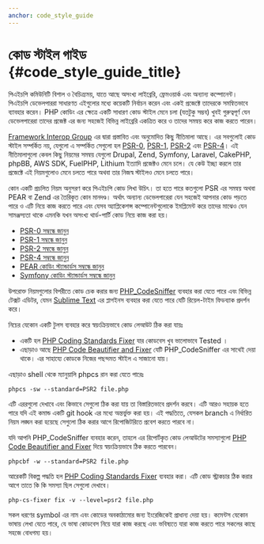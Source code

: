 ```yaml
---
anchor: code_style_guide
---
```


# কোড স্টাইল গাইড {#code_style_guide_title}

পিএইচপি কমিউনিটি বিশাল ও বৈচিত্র্যময়, যাতে আছে অসংখ্য লাইব্রেরি, ফ্রেমওয়ার্ক এবং অন্যান্য কম্পোনেন্ট। পিএইচপি ডেভেলপাররা সাধারণত এইগুলোর মধ্যে কয়েকটি নির্বাচন করেন এবং একই প্রজেক্টে তাদেরকে সমন্বিতভাবে ব্যাবহার করেন। PHP কোডিং এর ক্ষেত্রে একটি সাধারণ কোড স্টাইল মেনে চলা (যতটুকু সম্ভব) খুবই গুরুত্বপূর্ণ যেন ডেভেলপারেরা তাদের প্রজেক্ট এর জন্য সহজেই বিভিন্ন লাইব্রেরি একত্রিত করে ও তাদের সমন্বয় করে কাজ করতে পারেন।

[Framework Interop Group][fig] এর দ্বারা প্রস্তাবিত এবং অনুমোদিত কিছু নীতিমালা আছে। এর সবগুলোই কোড স্টাইল সম্পর্কিত নয়, যেগুলো এ সম্পর্কিত সেগুলো হল [PSR-0][psr0], [PSR-1][psr1], [PSR-2][psr2] এবং [PSR-4][psr4]। এই নীতিমালাগুলো কেবল কিছু নিয়মের সমন্বয় যেগুলো Drupal, Zend, Symfony, Laravel, CakePHP, phpBB, AWS SDK, FuelPHP, Lithium ইত্যাদি প্রজেক্টও মেনে চলে। যে কেউ ইচ্ছা করলে তার প্রজেক্টে এই নিয়মগুলোও মেনে চলতে পারে অথবা তার নিজস্ব স্টাইলও মেনে চলতে পারে।

কোন একটি প্রচলিত নিয়ম অনুসরণ করে পিএইচপি কোড লিখা উচিৎ। তা হতে পারে কতগুলো PSR এর সমন্বয় অথবা PEAR বা Zend এর তৈরিকৃত কোন মানদণ্ড। অর্থাৎ অন্যান্য ডেভেলপারেরা যেন সহজেই আপনার কোড পড়তে পারে ও এটি নিয়ে কাজ করতে পারে এবং যেসব অ্যাপ্লিকেশন্স কম্পোনেন্টগুলোকে ইমপ্লিমেন্ট করে তাদের মাঝেও যেন সামঞ্জস্যতা থাকে এমনকি যখন অসংখ্য থার্ড-পার্টি কোড নিয়ে কাজ করা হয়।

* [PSR-0 সম্বন্ধে জানুন][psr0]
* [PSR-1 সম্বন্ধে জানুন][psr1]
* [PSR-2 সম্বন্ধে জানুন][psr2]
* [PSR-4 সম্বন্ধে জানুন][psr4]
* [PEAR কোডিং স্ট্যান্ডার্ডস সম্বন্ধে জানুন][pear-cs]
* [Symfony কোডিং স্ট্যান্ডার্ডস সম্বন্ধে জানুন][symfony-cs]

উপরোক্ত নিয়মগুলোর বিপরীতে কোড চেক করার জন্য [PHP_CodeSniffer][phpcs] ব্যবহার করা যেতে পারে এবং বিভিন্ন টেক্সট এডিটর, যেমন [Sublime Text][st-cs] এর প্লাগইনস ব্যবহার করা যেতে পারে যেটি রিয়েল-টাইম ফিডব্যাক প্রদর্শন করে।

নিচের যেকোন একটি টুলস ব্যবহার করে স্বয়ংক্রিয়ভাবে কোড লেআউট ঠিক করা যায়ঃ

- একটি হল [PHP Coding Standards Fixer][phpcsfixer] যার কোডবেস খুব ভালোভাবে Tested ।
- এছাড়াও আছে [PHP Code Beautifier and Fixer][phpcbf] যেটি PHP_CodeSniffer এর সাথেই দেয়া থাকে। এর সাহায্যে কোডকে নিজের পছন্দমত স্টাইল এ সাজানো যায়।

এছাড়াও shell থেকে ম্যানুয়ালি phpcs রান করা যেতে পারেঃ

    phpcs -sw --standard=PSR2 file.php

এটি এররগুলো দেখাবে এবং কিভাবে সেগুলো ঠিক করা যায় তা বিস্তারিতভাবে প্রদর্শন করবে। এটি আরও সহায়ক হতে পারে যদি এই কমান্ড একটি git hook এর মধ্যে অন্তর্ভুক্ত করা হয়। এই পদ্ধতিতে, যেসকল branch এ নির্ধারিত নিয়ম লঙ্ঘন করা হয়েছে সেগুলো ঠিক করার আগে রিপোজিটরিতে প্রবেশ করতে পারবে না।

যদি আপনি PHP_CodeSniffer ব্যবহার করেন, তাহলে এর রিপোর্টকৃত কোড লেআউটের সমস্যাগুলো [PHP Code Beautifier and Fixer][phpcbf] দিয়ে স্বয়ংক্রিয়ভাবে ঠিক করতে পারবেন।

    phpcbf -w --standard=PSR2 file.php

আরেকটি বিকল্প পদ্ধতি হল [PHP Coding Standards Fixer][phpcsfixer] ব্যবহার করা। এটি কোড স্ট্রাকচার ঠিক করার আগে তাতে কি কি সমস্যা ছিল সেগুলো দেখাবে।

    php-cs-fixer fix -v --level=psr2 file.php

সকল ধরণের symbol এর নাম এবং কোডের অবকাঠামোর জন্য ইংরেজিকেই প্রাধান্য দেয়া হয়। কমেন্টস যেকোন ভাষায় লেখা যেতে পারে, যে ভাষা কোডবেস নিয়ে যারা কাজ করছে এবং ভবিষ্যতে যারা কাজ করতে পারে সকলের কাছে সহজে বোধগম্য হয়।


[fig]: http://www.php-fig.org/
[psr0]: http://www.php-fig.org/psr/psr-0/
[psr1]: http://www.php-fig.org/psr/psr-1/
[psr2]: http://www.php-fig.org/psr/psr-2/
[psr4]: http://www.php-fig.org/psr/psr-4/
[pear-cs]: http://pear.php.net/manual/en/standards.php
[symfony-cs]: http://symfony.com/doc/current/contributing/code/standards.html
[phpcs]: http://pear.php.net/package/PHP_CodeSniffer/
[phpcbf]: https://github.com/squizlabs/PHP_CodeSniffer/wiki/Fixing-Errors-Automatically
[st-cs]: https://github.com/benmatselby/sublime-phpcs
[phpcsfixer]: http://cs.sensiolabs.org/
